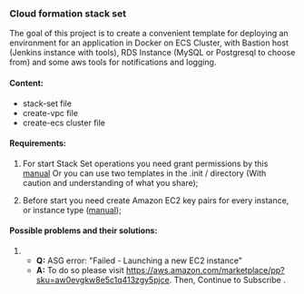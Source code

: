 ### Cloud formation stack set
The goal of this project is to create a convenient template for deploying an environment for an application in Docker on ECS Cluster, with Bastion host (Jenkins instance with tools), RDS Instance (MySQL or Postgresql to choose from) and some aws tools for notifications and logging.

#### Content:
- stack-set file
- create-vpc file
- create-ecs cluster file

#### Requirements:
1) For start Stack Set operations you need grant permissions by this [manual](https://docs.aws.amazon.com/AWSCloudFormation/latest/UserGuide/stacksets-prereqs.html#stacksets-prereqs-accountsetup)
Or you can use two templates in the .init / directory (With caution and understanding of what you share);

2) Before start you need create Amazon EC2 key pairs for every instance, or instance type ([manual](https://docs.aws.amazon.com/servicecatalog/latest/adminguide/getstarted-keypair.html));

#### Possible problems and their solutions:
1) * **Q:** ASG error: "Failed - Launching a new EC2 instance" 
    * **A:** To do so please visit https://aws.amazon.com/marketplace/pp?sku=aw0evgkw8e5c1q413zgy5pjce. Then, Continue to Subscribe .